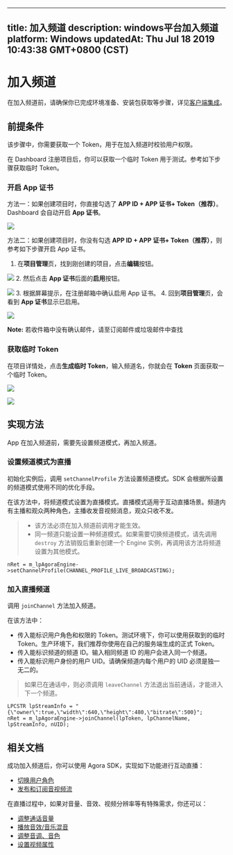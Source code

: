 
---
title: 加入频道
description: windows平台加入频道
platform: Windows
updatedAt: Thu Jul 18 2019 10:43:38 GMT+0800 (CST)
---
# 加入频道
在加入频道前，请确保你已完成环境准备、安装包获取等步骤，详见[客户端集成](../../cn/Interactive%20Broadcast/windows_video.md)。


## 前提条件

该步骤中，你需要获取一个 Token，用于在加入频道时校验用户权限。

在 Dashboard 注册项目后，你可以获取一个临时 Token 用于测试。参考如下步骤获取临时 Token。

<a id="appcert"></a>

### 开启 App 证书

方法一：如果创建项目时，你直接勾选了 **APP ID + APP 证书+ Token（推荐）**。Dashboard 会自动开启 **App 证书**。

![](https://web-cdn.agora.io/docs-files/1562925509805)

方法二：如果创建项目时，你没有勾选  **APP ID + APP 证书+ Token（推荐）**，则参考如下步骤开启 App 证书。

1. 在**项目管理**页，找到刚创建的项目，点击**编辑**按钮。

![](https://web-cdn.agora.io/docs-files/1562926250060)
2. 然后点击 **App 证书**后面的**启用**按钮。

![](https://web-cdn.agora.io/docs-files/1562926258836)
3. 根据屏幕提示，在注册邮箱中确认启用 App 证书。
4. 回到**项目管理**页，会看到 **App 证书**显示已启用。

![](https://web-cdn.agora.io/docs-files/1562926274649)

**Note:** 若收件箱中没有确认邮件，请至订阅邮件或垃圾邮件中查找

### 获取临时 Token

在项目详情处，点击**生成临时 Token**，输入频道名，你就会在 **Token** 页面获取一个临时 Token。

![](https://web-cdn.agora.io/docs-files/1562926292439)

![](https://web-cdn.agora.io/docs-files/1562926303571)

## 实现方法
App 在加入频道前，需要先设置频道模式，再加入频道。

### 设置频道模式为直播
初始化实例后，调用 <code>setChannelProfile</code> 方法设置频道模式。SDK 会根据所设置的频道模式使用不同的优化手段。

在该方法中，将频道模式设置为直播模式。直播模式适用于互动直播场景。频道内有主播和观众两种角色，主播收发音视频消息，观众只收不发。
 
> - 该方法必须在加入频道前调用才能生效。
> - 同一频道只能设置一种频道模式。如果需要切换频道模式，请先调用 `destroy` 方法销毁后重新创建一个 Engine 实例，再调用该方法将频道设置为其他模式。


```
nRet = m_lpAgoraEngine->setChannelProfile(CHANNEL_PROFILE_LIVE_BROADCASTING);
```

### 加入直播频道
调用 <code>joinChannel</code> 方法加入频道。

在该方法中：

-   传入能标识用户角色和权限的 Token。测试环境下，你可以使用获取到的临时 Token。生产环境下，我们推荐你使用在自己的服务端生成的正式 Token。
-   传入能标识频道的频道 ID。输入相同频道 ID 的用户会进入同一个频道。
-   传入能标识用户身份的用户 UID。请确保频道内每个用户的 UID 必须是独一无二的。

> 如果已在通话中，则必须调用 <code>leaveChannel</code> 方法退出当前通话，才能进入下一个频道。

```
LPCSTR lpStreamInfo = "{\"owner\":true,\"width\":640,\"height\":480,\"bitrate\":500}";
nRet = m_lpAgoraEngine->joinChannel(lpToken, lpChannelName, lpStreamInfo, nUID);
```


## 相关文档

成功加入频道后，你可以使用 Agora SDK，实现如下功能进行互动直播：

- [切换用户角色](../../cn/Interactive%20Broadcast/role_windows.md)
- [发布和订阅音视频流](../../cn/Interactive%20Broadcast/publish_windows_live.md)

在直播过程中，如果对音量、音效、视频分辨率等有特殊需求，你还可以：

- [调整通话音量](../../cn/Interactive%20Broadcast/volume_windows.md)
- [播放音效/音乐混音](../../cn/Interactive%20Broadcast/effect_mixing_windows.md)
- [调整音调、音色](../../cn/Interactive%20Broadcast/voice_effect_windows.md)
- [设置视频属性](../../cn/Interactive%20Broadcast/videoProfile_windows.md)

